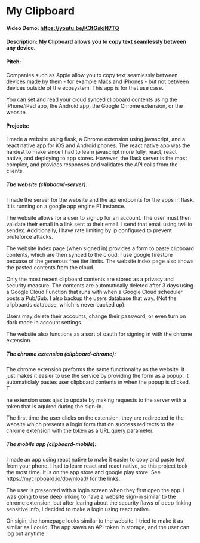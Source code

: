 # My Clipboard

#### Video Demo: https://youtu.be/K3fGskjN7TQ

#### Description: My Clipboard allows you to copy text seamlessly between any device.

#### Pitch:

Companies such as Apple allow you to copy text seamlessly between devices made by them - for example Macs and iPhones - but not between devices outside of the ecosystem. This app is for that use case.

You can set and read your cloud synced clipboard contents using the iPhone/iPad app, the Android app, the Google Chrome extension, or the website.

#### Projects:

I made a website using flask, a Chrome extension using javascript, and a react native app for iOS and Android phones.
The react native app was the hardest to make since I had to learn javascript more fully, react, react native, and deploying to app stores.
However, the flask server is the most complex, and provides responses and validates the API calls from the clients.

##### The website (clipboard-server):

I made the server for the website and the api endpoints for the apps in flask. It is running on a google app engine F1 instance.

The website allows for a user to signup for an account. The user must then validate their email in a link sent to their email.
I send that email using twillio sendex. Additionally, I have rate limiting by ip configured to prevent bruteforce attacks.

The website index page (when signed in) provides a form to paste clipboard contents, which are then synced to the cloud. I use google firestore becuase of the generous free tier limits. The website index page also shows the pasted contents from the cloud.

Only the most recent clipboard contents are stored as a privacy and security measure. The contents are automatically deleted after 3 days using a Google Cloud Function that runs with when a Google Cloud scheduler posts a Pub/Sub.
I also backup the users database that way. (Not the clipboards database, which is never backed up).

Users may delete their accounts, change their password, or even turn on dark mode in account settings.

The website also functions as a sort of oauth for signing in with the chrome extension.

##### The chrome extension (clipboard-chrome):

The chrome extension preforms the same functionality as the website. It just makes it easier to use the service by providing the form as a popup. It automaticlaly pastes user clipboard contents in when the popup is clicked. T

he extension uses ajax to update by making requests to the server with a token that is aquired during the sign-in.

The first time the user clicks on the extension, they are redirected to the website which presents a login form that on success redirects to the chrome extension with the token as a URL query parameter.

##### The mobile app (clipboard-mobile):

I made an app using react native to make it easier to copy and paste text from your phone.
I had to learn react and react native, so this project took the most time.
It is on the app store and google play store. See https://myclipboard.io/download/ for the links.

The user is presented with a login screen when they first open the app. I was going to use deep linking to have a website sign-in similar to the chrome extension, but after learing about the security flaws of deep linking sensitive info, I decided to make a login using react native.

On sigin, the homepage looks similar to the website. I tried to make it as similar as I could. The app saves an API token in storage, and the user can log out anytime.

